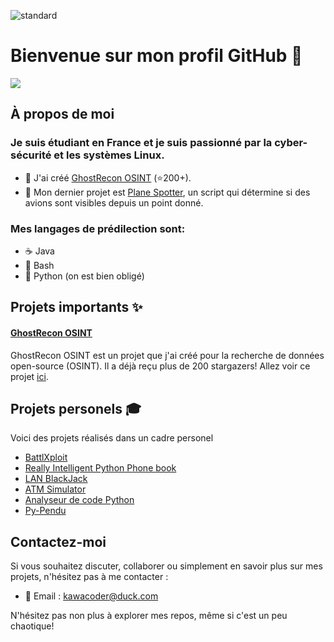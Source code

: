 ![standard](https://github.com/KawaCoder/KawaCoder/assets/67145585/9d76dc84-b22f-4d24-8c2a-12049b19963c)

# Bienvenue sur mon profil GitHub 👋
<a href="https://hits.sh/github.com/KawaCoder">
      <img src="https://hits.sh/github.com/KawaCoder.svg?style=flat&label=Views"/>
</a>

## À propos de moi

### Je suis étudiant en France et je suis passionné par la cyber-sécurité et les systèmes Linux.

- 🔭 J'ai créé [GhostRecon OSINT](https://github.com/KawaCoder/GhostRecon) (⭐200+).
- 🌱 Mon dernier projet est [Plane Spotter](https://github.com/KawaCoder/plane-spotter), un script qui détermine si des avions sont visibles depuis un point donné.

### Mes langages de prédilection sont:
- ☕ Java
- 🐚 Bash
- 🐍 Python (on est bien obligé)

## Projets importants ✨

#### [GhostRecon OSINT](https://github.com/KawaCoder/GhostRecon)

GhostRecon OSINT est un projet que j'ai créé pour la recherche de données open-source (OSINT). Il a déjà reçu plus de 200 stargazers! Allez voir ce projet  [ici](https://github.com/KawaCoder/GhostRecon).

## Projets personels 🎓
Voici des projets réalisés dans un cadre personel
- [BattlXploit](https://github.com/KawaCoder/BattleXploit)
- [Really Intelligent Python Phone book](https://github.com/KawaCoder/RIPP)
- [LAN BlackJack](https://github.com/KawaCoder/LAN_BlackJack)
- [ATM Simulator](https://github.com/KawaCoder/ATM_Simulator)
- [Analyseur de code Python](https://github.com/KawaCoder/Analyseur-de-code-python)
- [Py-Pendu](https://github.com/KawaCoder/PY_pendu)

## Contactez-moi

Si vous souhaitez discuter, collaborer ou simplement en savoir plus sur mes projets, n'hésitez pas à me contacter :

- 📧 Email : [kawacoder@duck.com](mailto:kawacoder@duck.com)

N'hésitez pas non plus à explorer mes repos, même si c'est un peu chaotique!
